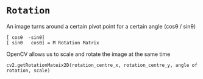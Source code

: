 # `Rotation`

An image turns around a certain pivot point for a certain angle (cosθ / sinθ)
```
[ cosθ  -sinθ] 
[ sinθ   cosθ] = M Rotation Matrix
```

OpenCV allows us to scale and rotate the image at the same time 
```
cv2.getRotationMateix2D(rotation_centre_x, rotation_centre_y, angle of rotation, scale)
```
